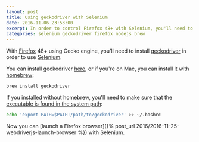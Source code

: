 ```yaml
---
layout: post
title: Using geckodriver with Selenium
date: 2016-11-06 23:53:00
excerpt: In order to control Firefox 48+ with Selenium, you'll need to install geckodriver and put it in the PATH.
categories: selenium geckodriver firefox nodejs brew
---
```


With [Firefox](https://www.mozilla.org/firefox/desktop/) 48+ using Gecko engine, you'll need to install [geckodriver](https://github.com/mozilla/geckodriver) in order to use [Selenium](https://github.com/SeleniumHQ/selenium).

You can install geckodriver [here](https://github.com/mozilla/geckodriver/releases), or if you're on Mac, you can install it with [homebrew](https://brew.sh):

```sh
brew install geckodriver
```

If you installed without homebrew, you'll need to make sure that the [executable is found in the system path](https://firefox-source-docs.mozilla.org/testing/geckodriver/Usage.html#selenium):

```sh
echo 'export PATH=$PATH:/path/to/geckodriver' >> ~/.bashrc
```

Now you can [launch a Firefox browser]({% post_url 2016/2016-11-25-webdriverjs-launch-browser %}) with Selenium.
